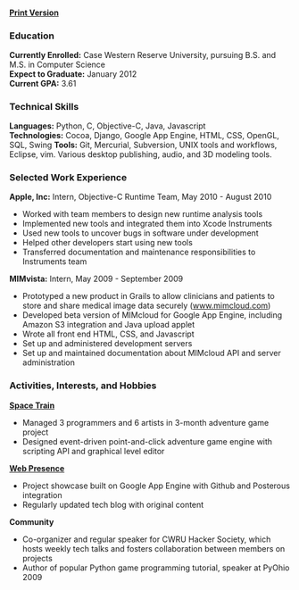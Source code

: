 #### [Print Version](http://dl.dropbox.com/u/360865/Stephen%20Johnson%20Resume.pdf)

### Education

**Currently Enrolled:** Case Western Reserve University, pursuing B.S. and M.S. in Computer Science  
**Expect to Graduate:** January 2012  
**Current GPA:** 3.61

### Technical Skills

**Languages:** Python, C, Objective-C, Java, Javascript  
**Technologies:** Cocoa, Django, Google App Engine, HTML, CSS, OpenGL, SQL, Swing
**Tools:** Git, Mercurial, Subversion, UNIX tools and workflows, Eclipse, vim. Various desktop publishing, audio, and 3D modeling tools.

### Selected Work Experience

**Apple, Inc:** Intern, Objective-C Runtime Team, May 2010 - August 2010  

* Worked with team members to design new runtime analysis tools                  
* Implemented new tools and integrated them into Xcode Instruments               
* Used new tools to uncover bugs in software under development                   
* Helped other developers start using new tools                                  
* Transferred documentation and maintenance responsibilities to Instruments team 

**MIMvista:** Intern, May 2009 - September 2009  

* Prototyped a new product in Grails to allow clinicians and patients to store and share medical image data securely (www.mimcloud.com)
* Developed beta version of MIMcloud for Google App Engine, including Amazon S3 integration and Java upload applet
* Wrote all front end HTML, CSS, and Javascript
* Set up and administered development servers
* Set up and maintained documentation about MIMcloud API and server administration

### Activities, Interests, and Hobbies

**[Space Train](www.steveasleep.com/spacetrain)**

* Managed 3 programmers and 6 artists in 3-month adventure game project
* Designed event-driven point-and-click adventure game engine with scripting API and graphical level editor

**[Web Presence](www.steveasleep.com)**
* Project showcase built on Google App Engine with Github and Posterous integration
* Regularly updated tech blog with original content

**Community**

* Co-organizer and regular speaker for CWRU Hacker Society, which hosts weekly tech talks and fosters collaboration between members on projects
* Author of popular Python game programming tutorial, speaker at PyOhio 2009
